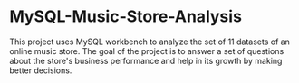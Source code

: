 # MySQL-Music-Store-Analysis

This project uses MySQL workbench to analyze the set of 11 datasets of an online music store. 
The goal of the project is to answer a set of questions about the store's business performance and help in its growth by making better decisions.
